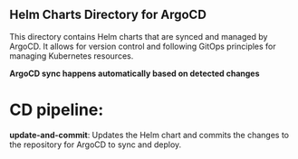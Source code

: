 ## Helm Charts Directory for ArgoCD

This directory contains Helm charts that are synced and managed by ArgoCD. 
It allows for version control and following GitOps principles for managing Kubernetes resources.

**ArgoCD sync happens automatically based on detected changes**

# CD pipeline:
**update-and-commit**: Updates the Helm chart and commits the changes to the repository for ArgoCD to sync and deploy.
